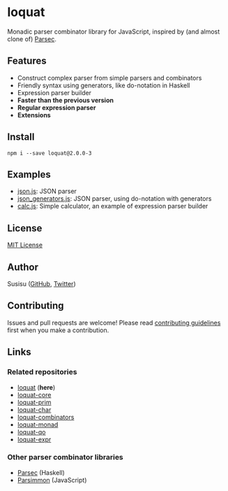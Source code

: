 # loquat
Monadic parser combinator library for JavaScript, inspired by (and almost clone of) [Parsec](https://github.com/aslatter/parsec/).

## Features
* Construct complex parser from simple parsers and combinators
* Friendly syntax using generators, like do-notation in Haskell
* Expression parser builder
* **Faster than the previous version**
* **Regular expression parser**
* **Extensions**

## Install
``` shell
npm i --save loquat@2.0.0-3
```

## Examples
* [json.js](https://github.com/susisu/loquat2/blob/master/examples/json.js): JSON parser
* [json_generators.js](https://github.com/susisu/loquat2/blob/master/examples/json_generators.js): JSON parser, using do-notation with generators
* [calc.js](https://github.com/susisu/loquat2/blob/master/examples/calc.js): Simple calculator, an example of expression parser builder

## License
[MIT License](http://opensource.org/licenses/mit-license.php)

## Author
Susisu ([GitHub](https://github.com/susisu), [Twitter](https://twitter.com/susisu2413))

## Contributing
Issues and pull requests are welcome!
Please read [contributing guidelines](https://github.com/susisu/loquat2/blob/master/CONTRIBUTING.md) first when you make a contribution.

## Links
### Related repositories
* [loquat](https://github.com/susisu/loquat2) (**here**)
* [loquat-core](https://github.com/susisu/loquat-core)
* [loquat-prim](https://github.com/susisu/loquat-prim)
* [loquat-char](https://github.com/susisu/loquat-char)
* [loquat-combinators](https://github.com/susisu/loquat-combinators)
* [loquat-monad](https://github.com/susisu/loquat-monad)
* [loquat-qo](https://github.com/susisu/loquat-qo)
* [loquat-expr](https://github.com/susisu/loquat-expr)

### Other parser combinator libraries
* [Parsec](https://github.com/aslatter/parsec/) (Haskell)
* [Parsimmon](https://github.com/jneen/parsimmon) (JavaScript)

